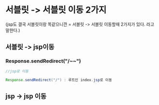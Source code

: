 # 	서블릿 -> 서블릿 이동 2가지

(jsp도 결국 서블릿이랑 똑같으니깐 = 서블릿 -> 서블릿 이동할때 2가지가 있다. 라고 말한다.)

## 서블릿 ->  jsp이동 

### Response.sendRedirect("/~~")

~~~java
//jsp로 이동

Response.sendRedirect("/") : 루트인 index.jsp로 이동
~~~



## jsp -> jsp 이동






